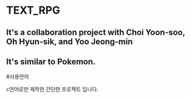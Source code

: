 # TEXT_RPG
## It's a collaboration project with Choi Yoon-soo, Oh Hyun-sik, and Yoo Jeong-min
## It's similar to Pokemon.

#사용언어

c언어로만 제작한 간단한 프로젝트 입니다.
